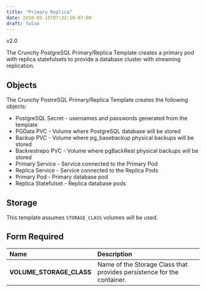 ```yaml
---
title: "Primary Replica"
date: 2018-05-15T07:22:10-07:00
draft: false
---
```


v2.0

The Crunchy PostgreSQL Primary/Replica Template creates a primary pod with replica statefulsets to provide a database cluster with streaming replication.

## Objects

The Crunchy PostreSQL Primary/Replica Template creates the following objects:

* PostgreSQL Secret - usernames and passwords generated from the template
* PGData PVC - Volume where PostgreSQL database will be stored
* Backup PVC - Volume where pg_basebackup physical backups will be stored
* Backrestrepo PVC - Volume where pgBackRest physical backups will be stored
* Primary Service - Service connected to the Primary Pod
* Replica Service - Service connected to the Replica Pods
* Primary Pod - Primary database pod
* Replica Statefulset - Replica database pods

## Storage

This template assumes `STORAGE_CLASS` volumes will be used.

## Form Required
**Name**|**Description**
:-----|:-----
**VOLUME_STORAGE_CLASS**|Name of the Storage Class that provides persistence for the container.
